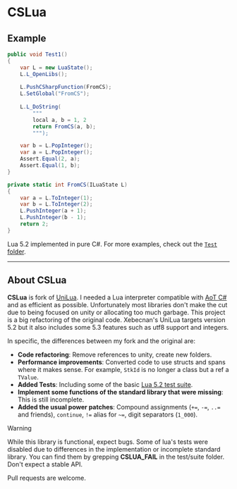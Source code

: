# CSLua

## Example

```cs
public void Test1()
{
    var L = new LuaState();
    L.L_OpenLibs();
    
    L.PushCSharpFunction(FromCS);
    L.SetGlobal("FromCS");
    
    L.L_DoString(
        """
        local a, b = 1, 2
        return FromCS(a, b);
        """);

    var b = L.PopInteger();
    var a = L.PopInteger();
    Assert.Equal(2, a);
    Assert.Equal(1, b);
}

private static int FromCS(ILuaState L)
{
    var a = L.ToInteger(1);
    var b = L.ToInteger(2);
    L.PushInteger(a + 1);
    L.PushInteger(b - 1);
    return 2;
}
```

Lua 5.2 implemented in pure C#. For more examples, check out the [`Test` folder](Test/).

---

## About CSLua

**CSLua** is fork of [UniLua](https://github.com/xebecnan/UniLua). I needed a Lua interpreter compatible with [AoT C#](https://learn.microsoft.com/en-us/dotnet/core/deploying/native-aot/) and as efficient as possible. Unfortunately most libraries don't make the cut due to being focused on unity or allocating too much garbage.
This project is a big refactoring of the original code. Xebecnan's UniLua targets version 5.2 but it also includes some 5.3 features such as utf8 support and integers.

In specific, the differences between my fork and the original are:

* **Code refactoring**: Remove references to unity, create new folders.
* **Performance improvements**: Converted code to use structs and spans where it makes sense. For example, `StkId` is no longer a class but a ref a `TValue`.
* **Added Tests**: Including some of the basic [Lua 5.2 test suite](https://www.lua.org/tests/).
* **Implement some functions of the standard library that were missing**: This is still incomplete.
* **Added the usual power patches**: Compound assignments (`+=`, `-=`, `..=` and friends), `continue`, `!=` alias for `~=`, digit separators (`1_000`).

> [!WARNING]
> While this library is functional, expect bugs. Some of lua's tests were disabled due to differences in the implementation or incomplete standard library. You can find them by grepping **CSLUA_FAIL** in the test/suite folder. Don't expect a stable API.


Pull requests are welcome.